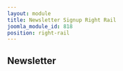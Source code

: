 ```yaml
---
layout: module
title: Newsletter Signup Right Rail
joomla_module_id: 818
position: right-rail
---
```

<!-- module: Newsletter Signup Right Rail -->
<h2>Newsletter</h2>
<script src="//app-abq.marketo.com/js/forms2/js/forms2.min.js"></script>
<form id="mktoForm_1640"></form>
<script>MktoForms2.loadForm("//app-abq.marketo.com", "900-QVC-131", 1640);</script>
